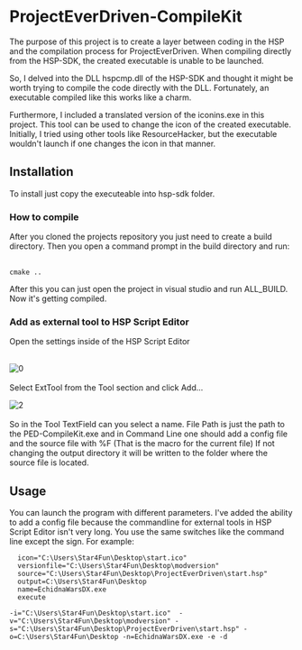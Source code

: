 # ProjectEverDriven-CompileKit
The purpose of this project is to create a layer between coding in the HSP and the compilation process for ProjectEverDriven. When compiling directly from the HSP-SDK, the created executable is unable to be launched.

So, I delved into the DLL hspcmp.dll of the HSP-SDK and thought it might be worth trying to compile the code directly with the DLL. Fortunately, an executable compiled like this works like a charm.

Furthermore, I included a translated version of the iconins.exe in this project. This tool can be used to change the icon of the created executable. Initially, I tried using other tools like ResourceHacker, but the executable wouldn't launch if one changes the icon in that manner.
<h2>Installation</h2>
To install just copy the executeable into hsp-sdk folder.

<h3>How to compile</h3>
After you cloned the projects repository you just need to create a build directory. Then you open a command prompt in the build directory and run:
<br><br>

```
cmake ..
```
After this you can just open the project in visual studio and run ALL_BUILD. Now it's getting compiled.

<h3>Add as external tool to HSP Script Editor</h3>
Open the settings inside of the HSP Script Editor
<br><br>

![0](https://github.com/Star4Fun/ProjectEverDriven-CompileKit/assets/37082237/79a10efb-6cfd-4886-8af2-131062bca5fa)
<br><br>
Select ExtTool from the Tool section and click Add...

![2](https://github.com/Star4Fun/ProjectEverDriven-CompileKit/assets/37082237/2840068a-b497-4d7e-9cb1-cd0972a0162e)
<br><br>
So in the Tool TextField can you select a name. File Path is just the path to the PED-CompileKit.exe and in Command Line one should add a config file and the source file with %F (That is the macro for the current file) If not changing the output directory it will be written to the folder where the source file is located.




<h2>Usage</h2>
You can launch the program with different parameters. I've added the ability to add a config file because the commandline for external tools in HSP Script Editor isn't very long. You use the same switches like the command line except the sign. For example:

```
  icon="C:\Users\Star4Fun\Desktop\start.ico"
  versionfile="C:\Users\Star4Fun\Desktop\modversion"
  source="C:\Users\Star4Fun\Desktop\ProjectEverDriven\start.hsp"
  output=C:\Users\Star4Fun\Desktop
  name=EchidnaWarsDX.exe
  execute
```
```
-i="C:\Users\Star4Fun\Desktop\start.ico"  -v="C:\Users\Star4Fun\Desktop\modversion" -s="C:\Users\Star4Fun\Desktop\ProjectEverDriven\start.hsp" -o=C:\Users\Star4Fun\Desktop -n=EchidnaWarsDX.exe -e -d
```
